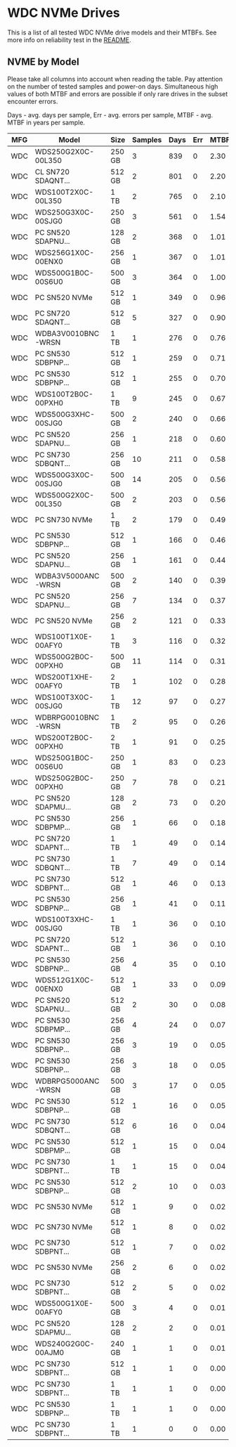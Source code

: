 WDC NVMe Drives
===============

This is a list of all tested WDC NVMe drive models and their MTBFs. See more
info on reliability test in the [README](https://github.com/bsdhw/SMART).

NVME by Model
------------

Please take all columns into account when reading the table. Pay attention on the
number of tested samples and power-on days. Simultaneous high values of both MTBF
and errors are possible if only rare drives in the subset encounter errors.

Days - avg. days per sample,
Err  - avg. errors per sample,
MTBF - avg. MTBF in years per sample.

| MFG       | Model              | Size   | Samples | Days  | Err   | MTBF |
|-----------|--------------------|--------|---------|-------|-------|------|
| WDC       | WDS250G2X0C-00L350 | 250 GB | 3       | 839   | 0     | 2.30   |
| WDC       | CL SN720 SDAQNT... | 512 GB | 2       | 801   | 0     | 2.20   |
| WDC       | WDS100T2X0C-00L350 | 1 TB   | 2       | 765   | 0     | 2.10   |
| WDC       | WDS250G3X0C-00SJG0 | 250 GB | 3       | 561   | 0     | 1.54   |
| WDC       | PC SN520 SDAPNU... | 128 GB | 2       | 368   | 0     | 1.01   |
| WDC       | WDS256G1X0C-00ENX0 | 256 GB | 1       | 367   | 0     | 1.01   |
| WDC       | WDS500G1B0C-00S6U0 | 500 GB | 3       | 364   | 0     | 1.00   |
| WDC       | PC SN520 NVMe      | 512 GB | 1       | 349   | 0     | 0.96   |
| WDC       | PC SN720 SDAQNT... | 512 GB | 5       | 327   | 0     | 0.90   |
| WDC       | WDBA3V0010BNC-WRSN | 1 TB   | 1       | 276   | 0     | 0.76   |
| WDC       | PC SN530 SDBPNP... | 512 GB | 1       | 259   | 0     | 0.71   |
| WDC       | PC SN530 SDBPNP... | 512 GB | 1       | 255   | 0     | 0.70   |
| WDC       | WDS100T2B0C-00PXH0 | 1 TB   | 9       | 245   | 0     | 0.67   |
| WDC       | WDS500G3XHC-00SJG0 | 500 GB | 2       | 240   | 0     | 0.66   |
| WDC       | PC SN520 SDAPNU... | 256 GB | 1       | 218   | 0     | 0.60   |
| WDC       | PC SN730 SDBQNT... | 256 GB | 10      | 211   | 0     | 0.58   |
| WDC       | WDS500G3X0C-00SJG0 | 500 GB | 14      | 205   | 0     | 0.56   |
| WDC       | WDS500G2X0C-00L350 | 500 GB | 2       | 203   | 0     | 0.56   |
| WDC       | PC SN730 NVMe      | 1 TB   | 2       | 179   | 0     | 0.49   |
| WDC       | PC SN530 SDBPNP... | 512 GB | 1       | 166   | 0     | 0.46   |
| WDC       | PC SN520 SDAPNU... | 256 GB | 1       | 161   | 0     | 0.44   |
| WDC       | WDBA3V5000ANC-WRSN | 500 GB | 2       | 140   | 0     | 0.39   |
| WDC       | PC SN520 SDAPNU... | 256 GB | 7       | 134   | 0     | 0.37   |
| WDC       | PC SN520 NVMe      | 256 GB | 2       | 121   | 0     | 0.33   |
| WDC       | WDS100T1X0E-00AFY0 | 1 TB   | 3       | 116   | 0     | 0.32   |
| WDC       | WDS500G2B0C-00PXH0 | 500 GB | 11      | 114   | 0     | 0.31   |
| WDC       | WDS200T1XHE-00AFY0 | 2 TB   | 1       | 102   | 0     | 0.28   |
| WDC       | WDS100T3X0C-00SJG0 | 1 TB   | 12      | 97    | 0     | 0.27   |
| WDC       | WDBRPG0010BNC-WRSN | 1 TB   | 2       | 95    | 0     | 0.26   |
| WDC       | WDS200T2B0C-00PXH0 | 2 TB   | 1       | 91    | 0     | 0.25   |
| WDC       | WDS250G1B0C-00S6U0 | 250 GB | 1       | 83    | 0     | 0.23   |
| WDC       | WDS250G2B0C-00PXH0 | 250 GB | 7       | 78    | 0     | 0.21   |
| WDC       | PC SN520 SDAPMU... | 128 GB | 2       | 73    | 0     | 0.20   |
| WDC       | PC SN530 SDBPMP... | 256 GB | 1       | 66    | 0     | 0.18   |
| WDC       | PC SN720 SDAPNT... | 1 TB   | 1       | 49    | 0     | 0.14   |
| WDC       | PC SN730 SDBQNT... | 1 TB   | 7       | 49    | 0     | 0.14   |
| WDC       | PC SN730 SDBPNT... | 512 GB | 1       | 46    | 0     | 0.13   |
| WDC       | PC SN530 SDBPNP... | 256 GB | 1       | 41    | 0     | 0.11   |
| WDC       | WDS100T3XHC-00SJG0 | 1 TB   | 1       | 36    | 0     | 0.10   |
| WDC       | PC SN720 SDAPNT... | 512 GB | 1       | 36    | 0     | 0.10   |
| WDC       | PC SN530 SDBPNP... | 256 GB | 4       | 35    | 0     | 0.10   |
| WDC       | WDS512G1X0C-00ENX0 | 512 GB | 1       | 33    | 0     | 0.09   |
| WDC       | PC SN520 SDAPNU... | 512 GB | 2       | 30    | 0     | 0.08   |
| WDC       | PC SN530 SDBPMP... | 256 GB | 4       | 24    | 0     | 0.07   |
| WDC       | PC SN530 SDBPNP... | 256 GB | 3       | 19    | 0     | 0.05   |
| WDC       | PC SN530 SDBPNP... | 256 GB | 3       | 18    | 0     | 0.05   |
| WDC       | WDBRPG5000ANC-WRSN | 500 GB | 3       | 17    | 0     | 0.05   |
| WDC       | PC SN530 SDBPNP... | 512 GB | 1       | 16    | 0     | 0.05   |
| WDC       | PC SN730 SDBQNT... | 512 GB | 6       | 16    | 0     | 0.04   |
| WDC       | PC SN530 SDBPMP... | 512 GB | 1       | 15    | 0     | 0.04   |
| WDC       | PC SN730 SDBPNT... | 1 TB   | 1       | 15    | 0     | 0.04   |
| WDC       | PC SN530 SDBPNP... | 512 GB | 2       | 10    | 0     | 0.03   |
| WDC       | PC SN530 NVMe      | 512 GB | 1       | 9     | 0     | 0.02   |
| WDC       | PC SN730 NVMe      | 512 GB | 1       | 8     | 0     | 0.02   |
| WDC       | PC SN730 SDBPNT... | 512 GB | 1       | 7     | 0     | 0.02   |
| WDC       | PC SN530 NVMe      | 256 GB | 2       | 6     | 0     | 0.02   |
| WDC       | PC SN730 SDBPNT... | 512 GB | 2       | 5     | 0     | 0.02   |
| WDC       | WDS500G1X0E-00AFY0 | 500 GB | 3       | 4     | 0     | 0.01   |
| WDC       | PC SN520 SDAPMU... | 128 GB | 2       | 2     | 0     | 0.01   |
| WDC       | WDS240G2G0C-00AJM0 | 240 GB | 1       | 1     | 0     | 0.01   |
| WDC       | PC SN730 SDBPNT... | 512 GB | 1       | 1     | 0     | 0.00   |
| WDC       | PC SN730 SDBPNT... | 1 TB   | 1       | 1     | 0     | 0.00   |
| WDC       | PC SN530 SDBPNP... | 1 TB   | 1       | 1     | 0     | 0.00   |
| WDC       | PC SN730 SDBPNT... | 1 TB   | 1       | 0     | 0     | 0.00   |
